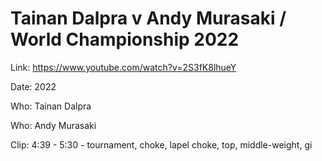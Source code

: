 # Tainan Dalpra v Andy Murasaki / World Championship 2022

Link: https://www.youtube.com/watch?v=2S3fK8lhueY

Date: 2022

Who: Tainan Dalpra

Who: Andy Murasaki

Clip: 4:39 - 5:30 - tournament, choke, lapel choke, top, middle-weight, gi
